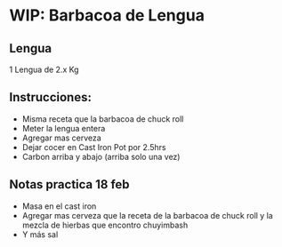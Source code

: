 # WIP: Barbacoa de Lengua 

## Lengua
1 Lengua de 2.x Kg

## Instrucciones:

* Misma receta que la barbacoa de chuck roll
* Meter la lengua entera
* Agregar mas cerveza 
* Dejar cocer en Cast Iron Pot por 2.5hrs 
* Carbon arriba y abajo (arriba solo una vez)


## Notas practica 18 feb

* Masa en el cast iron
* Agregar mas cerveza que la receta de la barbacoa de chuck roll y la mezcla de hierbas que encontro chuyimbash
* Y más sal